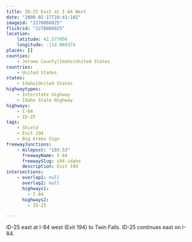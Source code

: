 ```yaml
---
title: ID-25 East at I-84 West
date: "2008-02-17T10:41:10Z"
imageid: "2278066025"
flickrid: "2278066025"
location:
    latitude: 42.577056
    longitude: -114.069374
places: []
counties:
    - Jerome County|Idaho|United States
countries:
    - United States
states:
    - Idaho|United States
highwaytypes:
    - Interstate Highway
    - Idaho State Highway
highways:
    - I-84
    - ID-25
tags:
    - Shield
    - Exit 194
    - Big Green Sign
freewayJunctions:
    - milepost: "193.53"
      freewayName: I-84
      freewaySlug: i84-idaho
      description: Exit 194
intersections:
    - overlap1: null
      overlap2: null
      highways1:
        - I-84
      highways2:
        - ID-25

---
```

ID-25 east at I-84 west (Exit 194) to Twin Falls.  ID-25 continues east on I-84. 